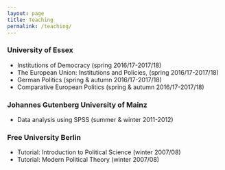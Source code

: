 ```yaml
---
layout: page
title: Teaching
permalink: /teaching/
---
```



### University of Essex

- Institutions of Democracy (spring 2016/17-2017/18)
- The European Union: Institutions and Policies, (spring 2016/17-2017/18)
- German Politics (spring & autumn 2016/17-2017/18)
- Comparative European Politics (spring & autumn 2016/17-2017/18)

### Johannes Gutenberg University of Mainz

- Data analysis using SPSS (summer & winter 2011-2012)

### Free University Berlin

- Tutorial: Introduction to Political Science (winter 2007/08)
- Tutorial: Modern Political Theory (winter 2007/08)
